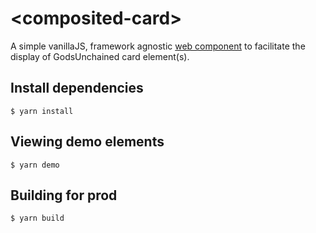 # \<composited-card\>

A simple vanillaJS, framework agnostic [web component](https://developer.mozilla.org/en-US/docs/Web/Web_Components) to facilitate the display of GodsUnchained card element(s).

## Install dependencies

```
$ yarn install
```

## Viewing demo elements

```
$ yarn demo
```

## Building for prod

```
$ yarn build
```
